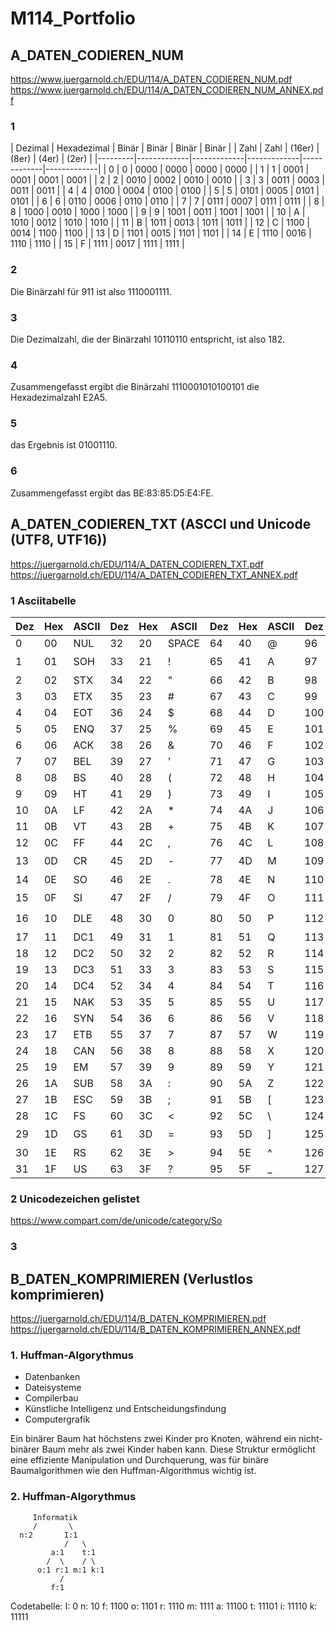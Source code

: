 # M114_Portfolio

## A_DATEN_CODIEREN_NUM
https://www.juergarnold.ch/EDU/114/A_DATEN_CODIEREN_NUM.pdf
https://www.juergarnold.ch/EDU/114/A_DATEN_CODIEREN_NUM_ANNEX.pdf

### 1
| Dezimal | Hexadezimal | Binär       | Binär       | Binär       | Binär       |
| Zahl    | Zahl        | (16er)      | (8er)       | (4er)       | (2er)       |
|---------|-------------|-------------|-------------|-------------|-------------|
|    0    |      0      | 0000        | 0000        | 0000        | 0000        |
|    1    |      1      | 0001        | 0001        | 0001        | 0001        |
|    2    |      2      | 0010        | 0002        | 0010        | 0010        |
|    3    |      3      | 0011        | 0003        | 0011        | 0011        |
|    4    |      4      | 0100        | 0004        | 0100        | 0100        |
|    5    |      5      | 0101        | 0005        | 0101        | 0101        |
|    6    |      6      | 0110        | 0006        | 0110        | 0110        |
|    7    |      7      | 0111        | 0007        | 0111        | 0111        |
|    8    |      8      | 1000        | 0010        | 1000        | 1000        |
|    9    |      9      | 1001        | 0011        | 1001        | 1001        |
|   10    |      A      | 1010        | 0012        | 1010        | 1010        |
|   11    |      B      | 1011        | 0013        | 1011        | 1011        |
|   12    |      C      | 1100        | 0014        | 1100        | 1100        |
|   13    |      D      | 1101        | 0015        | 1101        | 1101        |
|   14    |      E      | 1110        | 0016        | 1110        | 1110        |
|   15    |      F      | 1111        | 0017        | 1111        | 1111        |


### 2
Die Binärzahl für 911 ist also 1110001111.

### 3
Die Dezimalzahl, die der Binärzahl 10110110 entspricht, ist also 182.

### 4
Zusammengefasst ergibt die Binärzahl 1110001010100101 die Hexadezimalzahl E2A5.

### 5
das Ergebnis ist 01001110.

### 6
Zusammengefasst ergibt das BE:83:85:D5:E4:FE.


## A_DATEN_CODIEREN_TXT (ASCCI und Unicode (UTF8, UTF16))
https://juergarnold.ch/EDU/114/A_DATEN_CODIEREN_TXT.pdf
https://juergarnold.ch/EDU/114/A_DATEN_CODIEREN_TXT_ANNEX.pdf

### 1 Asciitabelle
| Dez | Hex | ASCII | Dez | Hex | ASCII | Dez | Hex | ASCII | Dez | Hex | ASCII | Dez | Hex | ASCII |
|-----|-----|-------|-----|-----|-------|-----|-----|-------|-----|-----|-------|-----|-----|-------|
| 0   | 00  | NUL   | 32  | 20  | SPACE | 64  | 40  | @     | 96  | 60  | `     | 128 | 80  | €     |
| 1   | 01  | SOH   | 33  | 21  | !     | 65  | 41  | A     | 97  | 61  | a     | 129 | 81  |      |
| 2   | 02  | STX   | 34  | 22  | "     | 66  | 42  | B     | 98  | 62  | b     | 130 | 82  | ‚     |
| 3   | 03  | ETX   | 35  | 23  | #     | 67  | 43  | C     | 99  | 63  | c     | 131 | 83  | ƒ     |
| 4   | 04  | EOT   | 36  | 24  | $     | 68  | 44  | D     | 100 | 64  | d     | 132 | 84  | „     |
| 5   | 05  | ENQ   | 37  | 25  | %     | 69  | 45  | E     | 101 | 65  | e     | 133 | 85  | …     |
| 6   | 06  | ACK   | 38  | 26  | &     | 70  | 46  | F     | 102 | 66  | f     | 134 | 86  | †     |
| 7   | 07  | BEL   | 39  | 27  | '     | 71  | 47  | G     | 103 | 67  | g     | 135 | 87  | ‡     |
| 8   | 08  | BS    | 40  | 28  | (     | 72  | 48  | H     | 104 | 68  | h     | 136 | 88  | ˆ     |
| 9   | 09  | HT    | 41  | 29  | )     | 73  | 49  | I     | 105 | 69  | i     | 137 | 89  | ‰     |
| 10  | 0A  | LF    | 42  | 2A  | *     | 74  | 4A  | J     | 106 | 6A  | j     | 138 | 8A  | Š     |
| 11  | 0B  | VT    | 43  | 2B  | +     | 75  | 4B  | K     | 107 | 6B  | k     | 139 | 8B  | ‹     |
| 12  | 0C  | FF    | 44  | 2C  | ,     | 76  | 4C  | L     | 108 | 6C  | l     | 140 | 8C  | Œ     |
| 13  | 0D  | CR    | 45  | 2D  | -     | 77  | 4D  | M     | 109 | 6D  | m     | 141 | 8D  |      |
| 14  | 0E  | SO    | 46  | 2E  | .     | 78  | 4E  | N     | 110 | 6E  | n     | 142 | 8E  | Ž     |
| 15  | 0F  | SI    | 47  | 2F  | /     | 79  | 4F  | O     | 111 | 6F  | o     | 143 | 8F  |      |
| 16  | 10  | DLE   | 48  | 30  | 0     | 80  | 50  | P     | 112 | 70  | p     | 144 | 90  |      |
| 17  | 11  | DC1   | 49  | 31  | 1     | 81  | 51  | Q     | 113 | 71  | q     | 145 | 91  | ‘     |
| 18  | 12  | DC2   | 50  | 32  | 2     | 82  | 52  | R     | 114 | 72  | r     | 146 | 92  | ’     |
| 19  | 13  | DC3   | 51  | 33  | 3     | 83  | 53  | S     | 115 | 73  | s     | 147 | 93  | “     |
| 20  | 14  | DC4   | 52  | 34  | 4     | 84  | 54  | T     | 116 | 74  | t     | 148 | 94  | ”     |
| 21  | 15  | NAK   | 53  | 35  | 5     | 85  | 55  | U     | 117 | 75  | u     | 149 | 95  | •     |
| 22  | 16  | SYN   | 54  | 36  | 6     | 86  | 56  | V     | 118 | 76  | v     | 150 | 96  | –     |
| 23  | 17  | ETB   | 55  | 37  | 7     | 87  | 57  | W     | 119 | 77  | w     | 151 | 97  | —     |
| 24  | 18  | CAN   | 56  | 38  | 8     | 88  | 58  | X     | 120 | 78  | x     | 152 | 98  | ˜     |
| 25  | 19  | EM    | 57  | 39  | 9     | 89  | 59  | Y     | 121 | 79  | y     | 153 | 99  | ™     |
| 26  | 1A  | SUB   | 58  | 3A  | :     | 90  | 5A  | Z     | 122 | 7A  | z     | 154 | 9A  | š     |
| 27  | 1B  | ESC   | 59  | 3B  | ;     | 91  | 5B  | [     | 123 | 7B  | {     | 155 | 9B  | ›     |
| 28  | 1C  | FS    | 60  | 3C  | <     | 92  | 5C  | \     | 124 | 7C  | |     | 156 | 9C  | œ     |
| 29  | 1D  | GS    | 61  | 3D  | =     | 93  | 5D  | ]     | 125 | 7D  | }     | 157 | 9D  |      |
| 30  | 1E  | RS    | 62  | 3E  | >     | 94  | 5E  | ^     | 126 | 7E  | ~     | 158 | 9E  | ž     |
| 31  | 1F  | US    | 63  | 3F  | ?     | 95  | 5F  | _     | 127 | 7F  | DEL   | 159 | 9F  | Ÿ     |


### 2 Unicodezeichen gelistet
https://www.compart.com/de/unicode/category/So

### 3

## B_DATEN_KOMPRIMIEREN (Verlustlos komprimieren)
https://juergarnold.ch/EDU/114/B_DATEN_KOMPRIMIEREN.pdf
https://juergarnold.ch/EDU/114/B_DATEN_KOMPRIMIEREN_ANNEX.pdf


### 1. Huffman-Algorythmus
- Datenbanken
- Dateisysteme
- Compilerbau
- Künstliche Intelligenz und Entscheidungsfindung
- Computergrafik


Ein binärer Baum hat höchstens zwei Kinder pro Knoten, während ein nicht-binärer Baum mehr als zwei Kinder haben kann. Diese Struktur ermöglicht eine effiziente Manipulation und Durchquerung, was für binäre Baumalgorithmen wie den Huffman-Algorithmus wichtig ist.

### 2. Huffman-Algorythmus
         Informatik
         /       \
      n:2       I:1
                /   \
             a:1    t:1
            /  \    / \
          o:1 r:1 m:1 k:1
               /
             f:1

Codetabelle:
I: 0
n: 10
f: 1100
o: 1101
r: 1110
m: 1111
a: 11100
t: 11101
i: 11110
k: 11111
